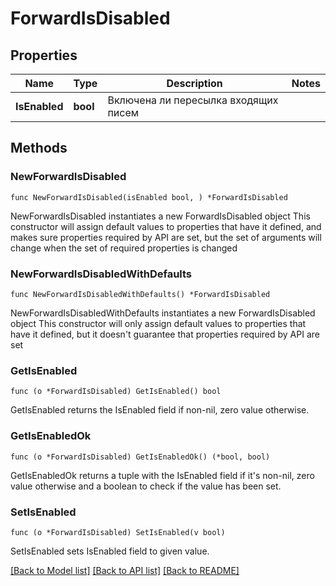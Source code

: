 # ForwardIsDisabled

## Properties

Name | Type | Description | Notes
------------ | ------------- | ------------- | -------------
**IsEnabled** | **bool** | Включена ли пересылка входящих писем | 

## Methods

### NewForwardIsDisabled

`func NewForwardIsDisabled(isEnabled bool, ) *ForwardIsDisabled`

NewForwardIsDisabled instantiates a new ForwardIsDisabled object
This constructor will assign default values to properties that have it defined,
and makes sure properties required by API are set, but the set of arguments
will change when the set of required properties is changed

### NewForwardIsDisabledWithDefaults

`func NewForwardIsDisabledWithDefaults() *ForwardIsDisabled`

NewForwardIsDisabledWithDefaults instantiates a new ForwardIsDisabled object
This constructor will only assign default values to properties that have it defined,
but it doesn't guarantee that properties required by API are set

### GetIsEnabled

`func (o *ForwardIsDisabled) GetIsEnabled() bool`

GetIsEnabled returns the IsEnabled field if non-nil, zero value otherwise.

### GetIsEnabledOk

`func (o *ForwardIsDisabled) GetIsEnabledOk() (*bool, bool)`

GetIsEnabledOk returns a tuple with the IsEnabled field if it's non-nil, zero value otherwise
and a boolean to check if the value has been set.

### SetIsEnabled

`func (o *ForwardIsDisabled) SetIsEnabled(v bool)`

SetIsEnabled sets IsEnabled field to given value.



[[Back to Model list]](../README.md#documentation-for-models) [[Back to API list]](../README.md#documentation-for-api-endpoints) [[Back to README]](../README.md)


